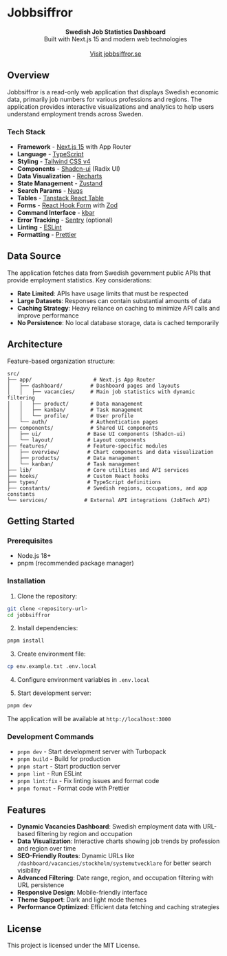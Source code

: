# Jobbsiffror

<div align="center"><strong>Swedish Job Statistics Dashboard</strong></div>
<div align="center">Built with Next.js 15 and modern web technologies</div>
<br />
<div align="center">
<a href="https://jobbsiffror.se">Visit jobbsiffror.se</a>
</div>

## Overview

Jobbsiffror is a read-only web application that displays Swedish economic data, primarily job numbers for various professions and regions. The application provides interactive visualizations and analytics to help users understand employment trends across Sweden.

### Tech Stack

- **Framework** - [Next.js 15](https://nextjs.org) with App Router
- **Language** - [TypeScript](https://www.typescriptlang.org)
- **Styling** - [Tailwind CSS v4](https://tailwindcss.com)
- **Components** - [Shadcn-ui](https://ui.shadcn.com) (Radix UI)
- **Data Visualization** - [Recharts](https://recharts.org)
- **State Management** - [Zustand](https://zustand-demo.pmnd.rs)
- **Search Params** - [Nuqs](https://nuqs.47ng.com/)
- **Tables** - [Tanstack React Table](https://tanstack.com/table)
- **Forms** - [React Hook Form](https://react-hook-form.com) with [Zod](https://zod.dev)
- **Command Interface** - [kbar](https://kbar.vercel.app/)
- **Error Tracking** - [Sentry](https://sentry.io) (optional)
- **Linting** - [ESLint](https://eslint.org)
- **Formatting** - [Prettier](https://prettier.io)

## Data Source

The application fetches data from Swedish government public APIs that provide employment statistics. Key considerations:

- **Rate Limited**: APIs have usage limits that must be respected
- **Large Datasets**: Responses can contain substantial amounts of data
- **Caching Strategy**: Heavy reliance on caching to minimize API calls and improve performance
- **No Persistence**: No local database storage, data is cached temporarily

## Architecture

Feature-based organization structure:

```plaintext
src/
├── app/                    # Next.js App Router
│   ├── dashboard/         # Dashboard pages and layouts
│   │   ├── vacancies/     # Main job statistics with dynamic filtering
│   │   ├── product/       # Data management
│   │   ├── kanban/        # Task management
│   │   └── profile/       # User profile
│   └── auth/              # Authentication pages
├── components/            # Shared UI components
│   ├── ui/               # Base UI components (Shadcn-ui)
│   └── layout/           # Layout components
├── features/             # Feature-specific modules
│   ├── overview/         # Chart components and data visualization
│   ├── products/         # Data management
│   └── kanban/           # Task management
├── lib/                  # Core utilities and API services
├── hooks/                # Custom React hooks
├── types/                # TypeScript definitions
├── constants/            # Swedish regions, occupations, and app constants
└── services/            # External API integrations (JobTech API)
```

## Getting Started

### Prerequisites

- Node.js 18+
- pnpm (recommended package manager)

### Installation

1. Clone the repository:

```bash
git clone <repository-url>
cd jobbsiffror
```

2. Install dependencies:

```bash
pnpm install
```

3. Create environment file:

```bash
cp env.example.txt .env.local
```

4. Configure environment variables in `.env.local`

5. Start development server:

```bash
pnpm dev
```

The application will be available at `http://localhost:3000`

### Development Commands

- `pnpm dev` - Start development server with Turbopack
- `pnpm build` - Build for production
- `pnpm start` - Start production server
- `pnpm lint` - Run ESLint
- `pnpm lint:fix` - Fix linting issues and format code
- `pnpm format` - Format code with Prettier

## Features

- **Dynamic Vacancies Dashboard**: Swedish employment data with URL-based filtering by region and occupation
- **Data Visualization**: Interactive charts showing job trends by profession and region over time
- **SEO-Friendly Routes**: Dynamic URLs like `/dashboard/vacancies/stockholm/systemutvecklare` for better search visibility
- **Advanced Filtering**: Date range, region, and occupation filtering with URL persistence
- **Responsive Design**: Mobile-friendly interface
- **Theme Support**: Dark and light mode themes
- **Performance Optimized**: Efficient data fetching and caching strategies

## License

This project is licensed under the MIT License.

